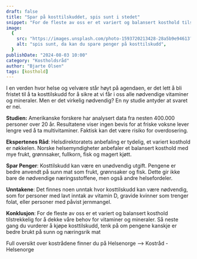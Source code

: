 ```yaml
---
draft: false
title: "Spar på kosttilskuddet, spis sunt i stedet"
snippet: "For de fleste av oss er et variert og balansert kosthold tilstrekkelig for å dekke våre behov for vitaminer og mineraler. Neste gang du vurderer å kjøpe kosttilskudd, tenk på om pengene kanskje er bedre brukt på sunn og næringsrik mat."
image:
  {
    src: "https://images.unsplash.com/photo-1593720213428-28a5b9e94613?&fit=crop&w=430&h=240",
    alt: "spis sunt, da kan du spare penger på kosttilskudd",
  }
publishDate: "2024-08-03 10:00"
category: "Kostholdsråd"
author: "Bjarte Olsen"
tags: [kosthold]
---
```


I en verden hvor helse og velvære står høyt på agendaen, er det lett å bli fristet til å ta kosttilskudd for å sikre at vi får i oss alle nødvendige vitaminer og mineraler. Men er det virkelig nødvendig? En ny studie antyder at svaret er nei.

**Studien:** Amerikanske forskere har analysert data fra nesten 400.000 personer over 20 år. Resultatene viser ingen bevis for at friske voksne lever lengre ved å ta multivitaminer. Faktisk kan det være risiko for overdosering.

**Ekspertenes Råd**: Helsdirektoratets anbefaling er tydelig, et variert kosthold er nøkkelen. Norske helsemyndigheter anbefaler et balansert kosthold med mye frukt, grønnsaker, fullkorn, fisk og magert kjøtt.

**Spar Penger**: Kosttilskudd kan være en unødvendig utgift. Pengene er bedre anvendt på sunn mat som frukt, grønnsaker og fisk. Dette gir ikke bare de nødvendige næringsstoffene, men også andre helsefordeler.

**Unntakene**: Det finnes noen unntak hvor kosttilskudd kan være nødvendig, som for personer med lavt inntak av vitamin D, gravide kvinner som trenger folat, eller personer med påvist jernmangel.

**Konklusjon**: For de fleste av oss er et variert og balansert kosthold tilstrekkelig for å dekke våre behov for vitaminer og mineraler. Så neste gang du vurderer å kjøpe kosttilskudd, tenk på om pengene kanskje er bedre brukt på sunn og næringsrik mat

Full oversikt over kostrådene finner du på Helsenorge --> Kostråd - Helsenorge
